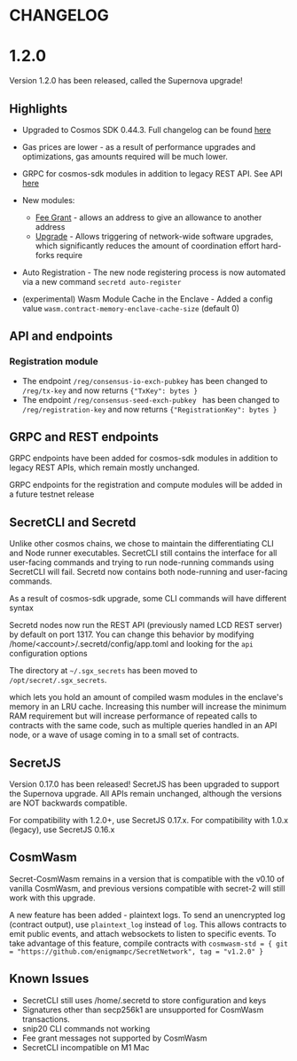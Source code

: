 # CHANGELOG

# 1.2.0

Version 1.2.0 has been released, called the Supernova upgrade!

## Highlights

* Upgraded to Cosmos SDK 0.44.3. Full changelog can be found [here](https://github.com/cosmos/cosmos-sdk/blob/v0.44.3/CHANGELOG.md)

* Gas prices are lower - as a result of performance upgrades and optimizations, gas amounts required will be much lower.
* GRPC for cosmos-sdk modules in addition to legacy REST API. See API [here](http://api.scrt.network/swagger/)

* New modules:

    * [Fee Grant](https://docs.cosmos.network/master/modules/feegrant/) - allows an address to give an allowance to another address
    * [Upgrade](https://docs.cosmos.network/master/modules/upgrade/) - Allows triggering of network-wide software upgrades, which significantly reduces the amount of coordination effort hard-forks require

* Auto Registration - The new node registering process is now automated via a new command `secretd auto-register`

* (experimental) Wasm Module Cache in the Enclave - Added a config value `wasm.contract-memory-enclave-cache-size` (default 0) 

## API and endpoints

### Registration module

* The endpoint `/reg/consensus-io-exch-pubkey` has been changed to `/reg/tx-key` and now returns `{"TxKey": bytes }`
* The endpoint `/reg/consensus-seed-exch-pubkey ` has been changed to `/reg/registration-key` and now returns `{"RegistrationKey": bytes }`

## GRPC and REST endpoints

GRPC endpoints have been added for cosmos-sdk modules in addition to legacy REST APIs, which remain mostly unchanged.

GRPC endpoints for the registration and compute modules will be added in a future testnet release

## SecretCLI and Secretd

Unlike other cosmos chains, we chose to maintain the differentiating CLI and Node runner executables.
SecretCLI still contains the interface for all user-facing commands and trying to run node-running commands using SecretCLI will fail.
Secretd now contains both node-running and user-facing commands.

As a result of cosmos-sdk upgrade, some CLI commands will have different syntax

Secretd nodes now run the REST API (previously named LCD REST server) by default on port 1317. You can change this behavior by
modifying /home/\<account\>/.secretd/config/app.toml and looking for the `api` configuration options

The directory at `~/.sgx_secrets` has been moved to `/opt/secret/.sgx_secrets`.

which lets you hold an amount of compiled wasm modules in the enclave's memory in an LRU cache. Increasing this number will increase the minimum RAM requirement but will increase performance of repeated calls to contracts with the same code, such as multiple queries handled in an API node, or a wave of usage coming in to a small set of contracts.

## SecretJS

Version 0.17.0 has been released!
SecretJS has been upgraded to support the Supernova upgrade.
All APIs remain unchanged, although the versions are NOT backwards compatible.

For compatibility with 1.2.0+, use SecretJS 0.17.x.
For compatibility with 1.0.x (legacy), use SecretJS 0.16.x

## CosmWasm

Secret-CosmWasm remains in a version that is compatible with the v0.10 of vanilla CosmWasm, and previous versions compatible with secret-2 will still work with this upgrade. 

A new feature has been added - plaintext logs. To send an unencrypted log (contract output), use `plaintext_log` instead of `log`.
This allows contracts to emit public events, and attach websockets to listen to specific events. To take advantage of this feature, compile contracts with
`cosmwasm-std = { git = "https://github.com/enigmampc/SecretNetwork", tag = "v1.2.0" }`

## Known Issues

* SecretCLI still uses /home/.secretd to store configuration and keys
* Signatures other than secp256k1 are unsupported for CosmWasm transactions.
* snip20 CLI commands not working
* Fee grant messages not supported by CosmWasm
* SecretCLI incompatible on M1 Mac
